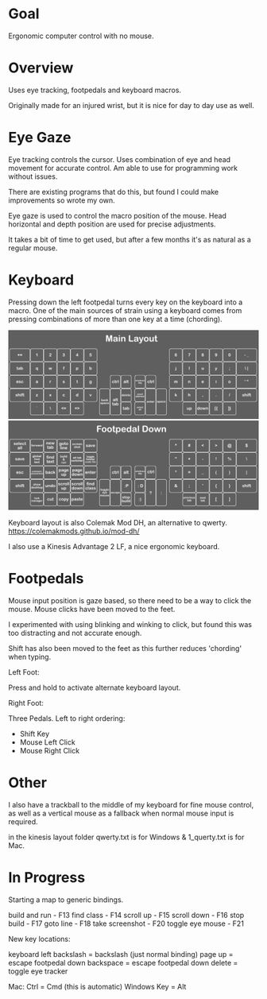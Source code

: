 # Goal

Ergonomic computer control with no mouse.

# Overview

Uses eye tracking, footpedals and keyboard macros.

Originally made for an injured wrist, but it is nice for day to day use as well.

# Eye Gaze

Eye tracking controls the cursor. Uses combination of eye and head movement for accurate control. Am able to use for programming work without issues.

There are existing programs that do this, but found I could make improvements so wrote my own. 

Eye gaze is used to control the macro position of the mouse. Head horizontal and depth position are used for precise adjustments.

It takes a bit of time to get used, but after a few months it's as natural as a regular mouse.

# Keyboard

Pressing down the left footpedal turns every key on the keyboard into a macro. One of the main sources of strain using a keyboard comes from pressing combinations of more than one key at a time (chording). 

![kinesis layout](images/kinesis%20layout.png?raw=true)
![kinesis layout alternate](images/kinesis%20layout%20alternate.png?raw=true)

Keyboard layout is also Colemak Mod DH, an alternative to qwerty.
https://colemakmods.github.io/mod-dh/

I also use a Kinesis Advantage 2 LF, a nice ergonomic keyboard.

# Footpedals

Mouse input position is gaze based, so there need to be a way to click the mouse. Mouse clicks have been moved to the feet.

I experimented with using blinking and winking to click, but found this was too distracting and not accurate enough.

Shift has also been moved to the feet as this further reduces 'chording' when typing.

Left Foot:

Press and hold to activate alternate keyboard layout.

Right Foot:

Three Pedals. Left to right ordering:
- Shift Key
- Mouse Left Click
- Mouse Right Click

# Other

I also have a trackball to the middle of my keyboard for fine mouse control, as well as a vertical mouse as a fallback when normal mouse input is required.

in the kinesis layout folder qwerty.txt is for Windows & 1_querty.txt is for Mac.

# In Progress

Starting a map to generic bindings.

build and run - F13
find class - F14
scroll up - F15
scroll down - F16
stop build - F17
goto line - F18
take screenshot - F20
toggle eye mouse - F21


New key locations:

keyboard left backslash = backslash (just normal binding)
page up = escape
footpedal down backspace = escape
footpedal down delete = toggle eye tracker

Mac:
Ctrl = Cmd (this is automatic)
Windows Key = Alt
